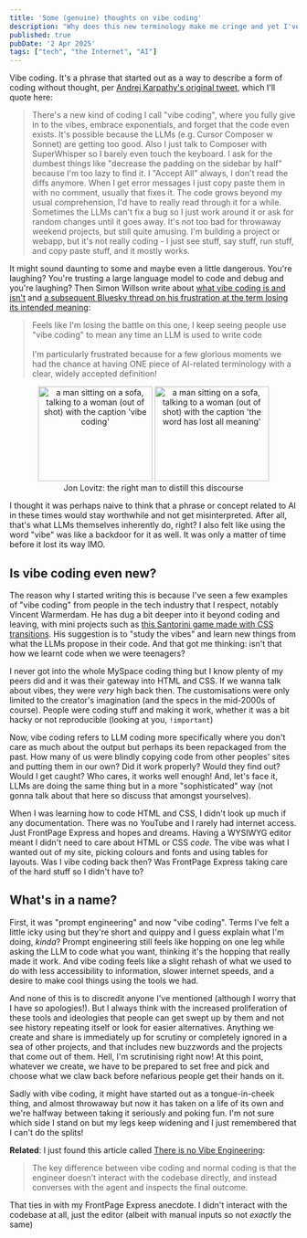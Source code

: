 ```yaml
---
title: 'Some (genuine) thoughts on vibe coding'
description: "Why does this new terminology make me cringe and yet I've felt compelled to use it?"
published: true
pubDate: '2 Apr 2025'
tags: ["tech", "the Internet", "AI"]
---
```


Vibe coding. It's a phrase that started out as a way to describe a form of coding without thought, per [Andrej Karpathy's original tweet](https://twitter.com/karpathy/status/1886192184808149383), which I'll quote here:

> There's a new kind of coding I call "vibe coding", where you fully give in to the vibes, embrace exponentials, and forget that the code even exists. It's possible because the LLMs (e.g. Cursor Composer w Sonnet) are getting too good. Also I just talk to Composer with SuperWhisper so I barely even touch the keyboard. I ask for the dumbest things like "decrease the padding on the sidebar by half" because I'm too lazy to find it. I "Accept All" always, I don't read the diffs anymore. When I get error messages I just copy paste them in with no comment, usually that fixes it. The code grows beyond my usual comprehension, I'd have to really read through it for a while. Sometimes the LLMs can't fix a bug so I just work around it or ask for random changes until it goes away. It's not too bad for throwaway weekend projects, but still quite amusing. I'm building a project or webapp, but it's not really coding - I just see stuff, say stuff, run stuff, and copy paste stuff, and it mostly works.

It might sound daunting to some and maybe even a little dangerous. You're laughing? You're trusting a large language model to code and debug and you're laughing? Then Simon Willson write about [what vibe coding is and isn't](https://simonwillison.net/2025/Mar/19/vibe-coding/) and [a subsequent Bluesky thread on his frustration at the term losing its intended meaning](https://bsky.app/profile/simonwillison.net/post/3lkqracn2yk2m):

> Feels like I'm losing the battle on this one, I keep seeing people use "vibe coding" to mean any time an LLM is used to write code
<br><br>
I'm particularly frustrated because for a few glorious moments we had the chance at having ONE piece of AI-related terminology with a clear, widely accepted definition!

<figure style="text-align: center;">
	<img src="/images/vibe-coding.jpg" alt="a man sitting on a sofa, talking to a woman (out of shot) with the caption 'vibe coding'" loading="lazy" width="200" height="166" > <img src="/images/vibe-coding-2.jpg" alt="a man sitting on a sofa, talking to a woman (out of shot) with the caption 'the word has lost all meaning'" loading="lazy" width="200" height="166" >
	<figcaption>Jon Lovitz: the right man to distill this discourse</figcaption>
</figure>

I thought it was perhaps naive to think that a phrase or concept related to AI in these times would stay worthwhile and not get misinterpreted. After all, that's what LLMs themselves inherently do, right? I also felt like using the word "vibe" was like a backdoor for it as well. It was only a matter of time before it lost its way IMO.

## Is vibe coding even new?

The reason why I started writing this is because I've seen a few examples of "vibe coding" from people in the tech industry that I respect, notably Vincent Warmerdam. He has dug a bit deeper into it beyond coding and leaving, with mini projects such as [this Santorini game made with CSS transitions](https://koaning.io/posts/study-those-claude-vibes/). His suggestion is to "study the vibes" and learn new things from what the LLMs propose in their code. And that got me thinking: isn't that how we learnt code when we were teenagers?

I never got into the whole MySpace coding thing but I know plenty of my peers did and it was their gateway into HTML and CSS. If we wanna talk about vibes, they were _very_ high back then. The customisations were only limited to the creator's imagination (and the specs in the mid-2000s of course). People were coding stuff and making it work, whether it was a bit hacky or not reproducible (looking at you, `!important`)

Now, vibe coding refers to LLM coding more specifically where you don't care as much about the output but perhaps its been repackaged from the past. How many of us were blindly copying code from other peoples' sites and putting them in our own? Did it work properly? Would they find out? Would I get caught? Who cares, it works well enough! And, let's face it, LLMs are doing the same thing but in a more "sophisticated" way (not gonna talk about that here so discuss that amongst yourselves).

When I was learning how to code HTML and CSS, I didn't look up much if any documentation. There was no YouTube and I rarely had internet access. Just FrontPage Express and hopes and dreams. Having a WYSIWYG editor meant I didn't need to care about HTML or CSS _code_. The vibe was what I wanted out of my site, picking colours and fonts and using tables for layouts. Was I vibe coding back then? Was FrontPage Express taking care of the hard stuff so I didn't have to?

## What's in a name?

First, it was "prompt engineering" and now "vibe coding". Terms I've felt a little icky using but they're short and quippy and I guess explain what I'm doing, _kinda_? Prompt engineering still feels like hopping on one leg while asking the LLM to code what you want, thinking it's the hopping that really made it work. And vibe coding feels like a slight rehash of what we used to do with less accessibility to information, slower internet speeds, and a desire to make cool things using the tools we had.

And none of this is to discredit anyone I've mentioned (although I worry that I have so apologies!). But I always think with the increased proliferation of these tools and ideologies that people can get swept up by them and not see history repeating itself or look for easier alternatives. Anything we create and share is immediately up for scrutiny or completely ignored in a sea of other projects, and that includes new buzzwords and the projects that come out of them. Hell, I'm scrutinising right now! At this point, whatever we create, we have to be prepared to set free and pick and choose what we claw back before nefarious people get their hands on it.

Sadly with vibe coding, it might have started out as a tongue-in-cheek thing, and almost throwaway but now it has taken on a life of its own and we're halfway between taking it seriously and poking fun. I'm not sure which side I stand on but my legs keep widening and I just remembered that I can't do the splits!

**Related**: I just found this article called [There is no Vibe Engineering](https://serce.me/posts/2025-31-03-there-is-no-vibe-engineering):

> The key difference between vibe coding and normal coding is that the engineer doesn’t interact with the codebase directly, and instead converses with the agent and inspects the final outcome.

That ties in with my FrontPage Express anecdote. I didn't interact with the codebase at all, just the editor (albeit with manual inputs so not _exactly_ the same)